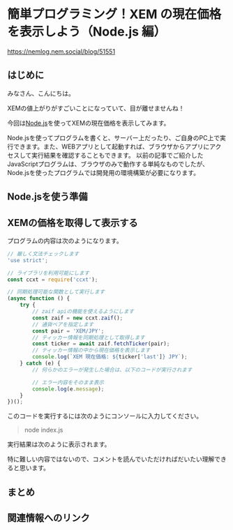 # 簡単プログラミング！XEM の現在価格を表示しよう（Node.js 編）  
https://nemlog.nem.social/blog/51551

## はじめに

みなさん、こんにちは。

XEMの値上がりがすごいことになっていて、目が離せませんね！

今回は[Node.js](https://nodejs.org/ja/about/)を使ってXEMの現在価格を表示してみます。

Node.jsを使ってプログラムを書くと、サーバー上だったり、ご自身のPC上で実行できます。また、WEBアプリとして起動すれば、ブラウザからアプリにアクセスして実行結果を確認することもできます。
以前の記事でご紹介したJavaScriptプログラムは、ブラウザのみで動作する単純なものでしたが、Node.jsを使ったプログラムでは開発用の環境構築が必要になります。

## Node.jsを使う準備

## XEMの価格を取得して表示する

プログラムの内容は次のようになります。

```javascript
// 厳しく文法チェックします
'use strict';

// ライブラリを利用可能にします
const ccxt = require('ccxt');

// 同期処理可能な関数として実行します
(async function () {
    try {
        // zaif apiの機能を使えるようにします
        const zaif = new ccxt.zaif();
        // 通貨ペアを指定します
        const pair = 'XEM/JPY';
        // ティッカー情報を同期処理として取得します
        const ticker = await zaif.fetchTicker(pair);
        // ティッカー情報の中から現在価格を表示します
        console.log(`XEM 現在価格: ${ticker['last']} JPY`);
    } catch (e) {
        // 何らかのエラーが発生した場合は、以下のコードが実行されます

        // エラー内容をそのまま表示
        console.log(e.message);
    }
})();
```

このコードを実行するには次のようにコンソールに入力してください。

> node index.js

実行結果は次のように表示されます。

特に難しい内容ではないので、コメントを読んでいただければだいたい理解できると思います。


## まとめ

## 関連情報へのリンク


